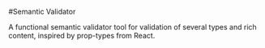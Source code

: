 #Semantic Validator

A functional semantic validator tool for validation of several types and rich content, 
inspired by prop-types from React.  
